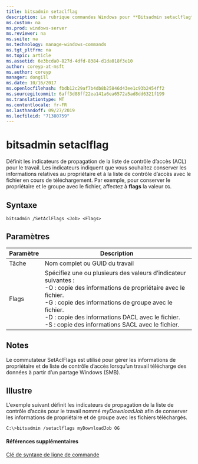 ```yaml
---
title: bitsadmin setaclflag
description: La rubrique commandes Windows pour **Bitsadmin setaclflag** -définit les indicateurs de propagation de la liste de contrôle d’accès.
ms.custom: na
ms.prod: windows-server
ms.reviewer: na
ms.suite: na
ms.technology: manage-windows-commands
ms.tgt_pltfrm: na
ms.topic: article
ms.assetid: 6e3bcda0-827d-4dfd-8384-d1da018f3e10
author: coreyp-at-msft
ms.author: coreyp
manager: dongill
ms.date: 10/16/2017
ms.openlocfilehash: fbdb12c29af7b4db8b25846d43ee1c93b2454ff2
ms.sourcegitcommit: 6aff3d88ff22ea141a6ea6572a5ad8dd6321f199
ms.translationtype: MT
ms.contentlocale: fr-FR
ms.lasthandoff: 09/27/2019
ms.locfileid: "71380759"
---
```

# <a name="bitsadmin-setaclflag"></a>bitsadmin setaclflag

Définit les indicateurs de propagation de la liste de contrôle d’accès (ACL) pour le travail. Les indicateurs indiquent que vous souhaitez conserver les informations relatives au propriétaire et à la liste de contrôle d’accès avec le fichier en cours de téléchargement. Par exemple, pour conserver le propriétaire et le groupe avec le fichier, affectez à **flags** la valeur `OG`.

## <a name="syntax"></a>Syntaxe

```
bitsadmin /SetAclFlags <Job> <Flags>
```

## <a name="parameters"></a>Paramètres

|Paramètre|Description|
|---------|-----------|
|Tâche|Nom complet ou GUID du travail|
|Flags|Spécifiez une ou plusieurs des valeurs d’indicateur suivantes :</br>-O : copie des informations de propriétaire avec le fichier.</br>-G : copie des informations de groupe avec le fichier.</br>-D : copie des informations DACL avec le fichier.</br>-S : copie des informations SACL avec le fichier.|

## <a name="remarks"></a>Notes

Le commutateur SetAclFlags est utilisé pour gérer les informations de propriétaire et de liste de contrôle d’accès lorsqu’un travail télécharge des données à partir d’un partage Windows (SMB).

## <a name="BKMK_examples"></a>Illustre

L’exemple suivant définit les indicateurs de propagation de la liste de contrôle d’accès pour le travail nommé *myDownloadJob* afin de conserver les informations de propriétaire et de groupe avec les fichiers téléchargés.
```
C:\>bitsadmin /setaclflags myDownloadJob OG
```

#### <a name="additional-references"></a>Références supplémentaires

[Clé de syntaxe de ligne de commande](command-line-syntax-key.md)